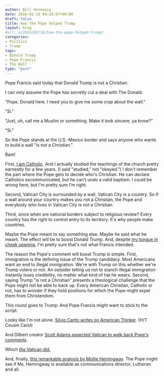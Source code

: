 ```yaml
---
author: Bill Hennessy
date: 2016-02-19 04:29:57+00:00
draft: false
title: How the Pope helped Trump
layout: blog
#url: e/2016/02/18/how-the-pope-helped-trump/
categories:
- Politics
- Trump
tags:
- Donald Trump
- Pope Francis
- The Wall
type: "post"
---
```


Pope Francis said today that Donald Trump is not a Christian.

I can only assume the Pope has secretly cut a deal with The Donald.

"Pope. Donald here. I need you to give me some crap about the wall."

"Si."

"Just, uh, call me a Muslim or something. Make it look sincere, ya know?"

"Si."

So the Pope stands at the U.S.-Mexico border and says anyone who wants to build a wall "is not a Christian."

Bam!

First, [I am Catholic](https://hennessysview.com/2016/02/09/evangelical-papists/). And I actually studied the teachings of the church pretty earnestly for a few years. (I said "studied," not "obeyed.") I don't remember the part where the Pope gets to decide who's Christian. He can declare Catholics excommunicated, but he can't undo a valid baptism. I could be wrong here, but I'm pretty sure I'm right.

Second, Vatican City is surrounded by a wall. Vatican City is a country. So if a wall around your country makes you not a Christian, the Pope and everybody who lives in Vatican City is not a Christian.

Third, since when are national borders subject to religious review? Every country has the right to control entry to its territory. It's why people make countries.

Maybe the Pope meant to say something else. Maybe he said what he meant. The effect will be to boost Donald Trump. And, despite [my tongue in cheek opening](https://hennessysview.com/2016/02/17/surface-thinking-deep-thinking/), I'm pretty sure that's not what Francis intended.

The reason the Pope's comment will boost Trump is simple. First, immigration is the defining issue of the Trump candidacy. Most Americans want an end to illegal immigration. We're with Trump on this whether we're Trump voters or not. An outsider telling us not to stanch illegal immigration instantly loses credibility, no matter what kind of hat he wears. Second, saying Trump "is not a Christian" presents a theological challenge that the Pope might not be able to back up. Every American Christian, Catholic or not, has to wonder if they hold positions for which the Pope might expel them from Christendom.

This round goes to Trump. And Pope Francis might want to stick to the script.

Looks like I'm not alone. [Silvio Canto writes on American Thinker](https://www.americanthinker.com/blog/2016/02/el_papa_embraces_raul_castro_but_calls_donald_trump_antichristian.html). (H/T Cousin Carol)

And Dilbert creator [Scott Adams expected Vatican to walk back Pope's comments](https://blog.dilbert.com/post/139580016696/the-pope-versus-donald-trump).

Which [the Vatican did.](https://thehill.com/blogs/ballot-box/270001-pope-spokesman-clarifies-trump-comment)

And, finally, [this remarkable analysis by Mollie Hemingway](https://thefederalist.com/2016/02/18/5-problems-with-pope-francis-comments-on-donald-trumps-faith/). The Pope might see if Ms. Hemingway is available as communications director, Lutheran and all.
